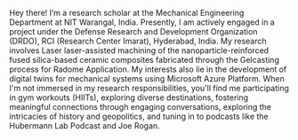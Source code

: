 Hey there! I’m a research scholar at the Mechanical Engineering Department at NIT Warangal, India. Presently, I am actively engaged in a project under the Defense Research and Development Organization (DRDO), RCI (Research Center Imarat), Hyderabad, India. My research involves Laser laser-assisted machining of the nanoparticle-reinforced fused silica-based ceramic composites fabricated through the Gelcasting process for Radome Application. My interests also lie in the development of digital twins for mechanical systems using Microsoft Azure Platform.
When I'm not immersed in my research responsibilities, you'll find me participating in gym workouts (HIITs), exploring diverse destinations, fostering meaningful connections through engaging conversations, exploring the intricacies of history and geopolitics, and tuning in to podcasts like the Hubermann Lab Podcast and Joe Rogan.